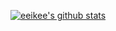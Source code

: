 [![eeikee's github stats](https://github-readme-stats.vercel.app/api?username=eeikee)](https://github.com/eeikee/github-readme-stats&show_icons=true&theme=cobalt)
